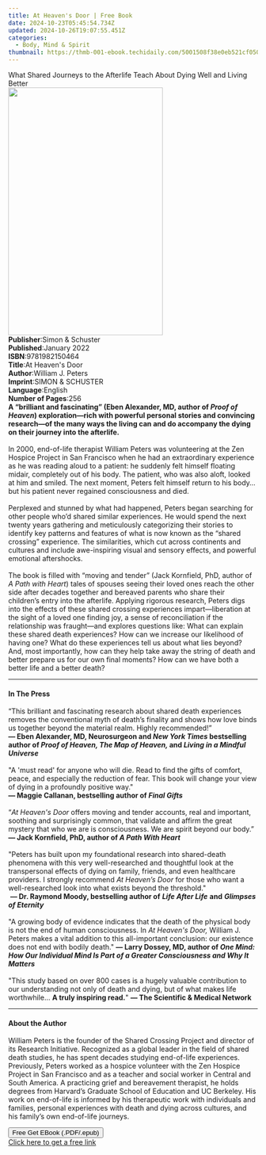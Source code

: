 ```yaml
---
title: At Heaven's Door | Free Book
date: 2024-10-23T05:45:54.734Z
updated: 2024-10-26T19:07:55.451Z
categories:
  - Body, Mind & Spirit
thumbnail: https://thmb-001-ebook.techidaily.com/5001508f38e0eb521cf050437889c9a504e21b262ba47d7e11e0de909285698b.jpg
---
```

<main id="book-container">
  <div class="flex flex-col">
    <div class="book-brief flex-1 py-6 px-4 sm:p-6 md:py-10 md:px-8">
      <!-- brief-->
      <div class="book-brief-main">
        What Shared Journeys to the Afterlife Teach About Dying Well and Living
        Better
      </div>
    </div>
    <div
      class="book-meta-info flex-1 grid gap-4 col-start-1 col-end-3 row-start-1 sm:mb-6 sm:grid-cols-4 lg:gap-6 lg:col-start-2 lg:row-end-6 lg:row-span-6 lg:mb-0"
    >
      <div
        class="book-meta-info-left place-content-center mt-4 p-4 text-sm leading-6 col-start-2 col-span-2 dark:text-slate-400"
      >
        <img
          class="w-full h-500 object-cover rounded-lg sm:h-255 sm:col-span-2 lg:col-span-full"
          src="https://img-001-ebook.techidaily.com/de14b497cbd12ca0d0760497193c75a6f2c3326b65196da7ee8bc98d6a9475aa.jpg"
          alt=""
          width="312"
          height="500"
        />
      </div>
      <div
        class="book-meta-info-right mt-2 col-start-1 row-start-2 col-span-3 self-center"
      >
        <!-- meta data  -->
        <div class="flex flex-col px-4 md:px-8">
          <div class="flex-1">
            <strong>Publisher</strong>:<span class="px-2"
              >Simon &amp; Schuster</span
            >
          </div>
          <div class="flex-1">
            <strong>Published</strong>:<span class="px-2">January 2022</span>
          </div>
          <div class="flex-1">
            <strong>ISBN</strong>:<span class="px-2">9781982150464</span>
          </div>
          <div class="flex-1">
            <strong>Title</strong>:<span class="px-2"
              >At Heaven&#39;s Door</span
            >
          </div>
          <div class="flex-1">
            <strong>Author</strong>:<span class="px-2">William J. Peters</span>
          </div>
          <div class="flex-1">
            <strong>Imprint</strong>:<span class="px-2"
              >SIMON &amp; SCHUSTER</span
            >
          </div>
          <div class="flex-1">
            <strong>Language</strong>:<span class="px-2">English</span>
          </div>
          <div class="flex-1">
            <strong>Number of Pages</strong>:<span class="px-2">256</span>
          </div>
        </div>
      </div>
    </div>
    <div class="book-description flex-1 py-6 px-4 sm:p-6 md:py-10 md:px-8">
      <div class="book-description-main">
        <div accordion-content="" id="description">
          <b
            >A “brilliant and fascinating” (Eben Alexander, MD, author of
            <i>Proof of Heaven</i>) exploration—rich with powerful personal
            stories and convincing research—of the many ways the living can and
            do accompany the dying on their journey into the afterlife. </b
          ><br /><br />In 2000, end-of-life therapist William Peters was
          volunteering at the Zen Hospice Project in San Francisco when he had
          an extraordinary experience as he was reading aloud to a patient: he
          suddenly felt himself floating midair, completely out of his body. The
          patient, who was also aloft, looked at him and smiled. The next
          moment, Peters felt himself return to his body…but his patient never
          regained consciousness and died.<br />
          <br />Perplexed and stunned by what had happened, Peters began
          searching for other people who’d shared similar experiences. He would
          spend the next twenty years gathering and meticulously categorizing
          their stories to identify key patterns and features of what is now
          known as the “shared crossing” experience. The similarities, which cut
          across continents and cultures and include awe-inspiring visual and
          sensory effects, and powerful emotional aftershocks.<br />
          <br />The book is filled with “moving and tender” (Jack Kornfield,
          PhD, author of <i>A Path with Heart</i>) tales of spouses seeing their
          loved ones reach the other side after decades together and bereaved
          parents who share their children’s entry into the afterlife. Applying
          rigorous research, Peters digs into the effects of these shared
          crossing experiences impart—liberation at the sight of a loved one
          finding joy, a sense of reconciliation if the relationship was
          fraught—and explores questions like: What can explain these shared
          death experiences? How can we increase our likelihood of having one?
          What do these experiences tell us about what lies beyond? And, most
          importantly, how can they help take away the string of death and
          better prepare us for our own final moments? How can we have both a
          better life and a better death?
        </div>
        <div class="accordion-fader"></div>
      </div>
    </div>
    <div class="book-excerpts flex-1 py-6 px-4 sm:p-6 md:py-10 md:px-8">
      <!-- excerpts-->
      <div class="book-excerpts-main">
        <hr />
        <h4 class="placeholder placeholder-heading">
          <span>In The Press</span>
        </h4>
        <p>
          “This brilliant and fascinating research about shared death
          experiences removes the conventional myth of death’s finality and
          shows how love binds us together beyond the material realm. Highly
          recommended!”&nbsp;<br />
          <b
            >— Eben Alexander, MD, Neurosurgeon and
            <i>New York Times </i>bestselling author of
            <i>Proof of Heaven, The Map of Heaven, </i>and
            <i>Living in a Mindful Universe</i></b
          ><br />
          <br />
          "A 'must read' for anyone who will die. Read to find the gifts of
          comfort, peace, and especially the reduction of fear. This book will
          change your view of dying in a profoundly positive way."&nbsp;<br />
          <b>— Maggie Callanan, bestselling author of <i>Final Gifts</i></b
          ><br />
          <br />
          “<i>At Heaven's Door</i>&nbsp;offers moving and tender accounts, real
          and important, soothing and surprisingly common, that validate and
          affirm the great mystery that who we are is consciousness. We are
          spirit beyond our body.”<br />
          <b>— Jack Kornfield, PhD, author of <i>A Path With Heart</i></b
          ><br />
          <br />
          "Peters has built upon my foundational research into shared-death
          phenomena with this very well-researched and thoughtful look at the
          transpersonal effects of dying on family, friends, and even healthcare
          providers. I strongly recommend&nbsp;<i>At Heaven’s Door</i>&nbsp;for
          those who want a well-researched look into what exists beyond the
          threshold."<br />
          &nbsp;<b>— Dr. Raymond Moody, bestselling&nbsp;author of</b>&nbsp;<b
            ><i>Life After Life</i></b
          >&nbsp;<b>and</b>&nbsp;<b><i>Glimpses of Eternity</i></b
          >&nbsp;<br />
          <br />
          "A growing body of evidence indicates that the death of the physical
          body is not the end of human consciousness. In&nbsp;<i
            >At Heaven's&nbsp;Door,&nbsp;</i
          >William J. Peters makes a vital addition to this all-important
          conclusion: our existence does not end with bodily death."&nbsp;<b
            >— Larry Dossey, MD, author of<i>
              One Mind: How Our Individual Mind Is Part of a Greater
              Consciousness and Why It Matters</i
            ></b
          ><br />
          <br />"This study based on over 800 cases is a hugely valuable
          contribution to our understanding not only of death and dying, but of
          what makes life worthwhile... <b>A truly inspiring read.</b>"
          <b>— The Scientific &amp; Medical Network </b>
        </p>
      </div>
    </div>
    <div class="book-about-author flex-1 py-6 px-4 sm:p-6 md:py-10 md:px-8">
      <!-- about author-->
      <div class="book-main-author-main">
        <hr />
        <h4 class="placeholder placeholder-heading">
          <span>About the Author</span>
        </h4>
        <p>
          William Peters is the founder of the Shared Crossing Project and
          director of its Research Initiative. Recognized as a global leader in
          the field of shared death studies, he has spent decades studying
          end-of-life experiences. Previously, Peters worked as a hospice
          volunteer with the Zen Hospice Project in San Francisco and as a
          teacher and social worker in Central and South America. A practicing
          grief and bereavement therapist, he holds degrees from Harvard’s
          Graduate School of Education and UC Berkeley. His work on end-of-life
          is informed by his therapeutic work with individuals and families,
          personal experiences with death and dying across cultures, and his
          family’s own end-of-life journeys.
        </p>
      </div>
    </div>
    <div class="book-free-get flex-1 py-6 px-4 sm:p-6 md:py-10 md:px-8">
      <button
        id="btn-free-get"
        class="bg-blue-500 hover:bg-blue-700 text-white font-bold py-2 px-4 rounded"
      >
        Free Get EBook (.PDF/.epub)
      </button>
      <div id="countdown-display" class="px-2 text-lg mt-2"></div>
      <a
        id="free-link"
        class="hidden bg-blue-500 hover:bg-blue-700 text-white font-bold py-2 px-4 rounded"
        href="https://www.ebooks.com/en-us/book/210325289/at-heaven-s-door/william-j-peters/"
        target="_blank"
        >Click here to get a free link</a
      >
    </div>
    <script>
      let countdownTime = 0;
      let countdownInterval = null;
      document
        .getElementById('btn-free-get')
        .addEventListener('click', startCountdown);
      function startCountdown() {
        countdownTime = new Date().getTime() + 60000 * 3;
        countdownInterval = setInterval(updateCountdown, 1000);
        document.getElementById('btn-free-get').disabled = true;
        document
          .getElementById('btn-free-get')
          .classList.add('bg-gray-500', 'cursor-not-allowed');
      }
      function updateCountdown() {
        let currentTime = new Date().getTime();
        let timeLeft = countdownTime - currentTime;
        let secondsLeft = Math.floor(timeLeft / 1000);
        document.getElementById('countdown-display').innerHTML =
          `Remaining time: ${secondsLeft} seconds.`;
        if (secondsLeft <= 0) {
          clearInterval(countdownInterval);
          document.getElementById('btn-free-get').classList.add('hidden');
          document.getElementById('free-link').classList.remove('hidden');
          document.getElementById('countdown-display').innerHTML = '';
        }
      }
    </script>
  </div>
</main>

<ins class="adsbygoogle"
      style="display:block"
      data-ad-client="ca-pub-7571918770474297"
      data-ad-slot="8358498916"
      data-ad-format="auto"
      data-full-width-responsive="true"></ins>
    